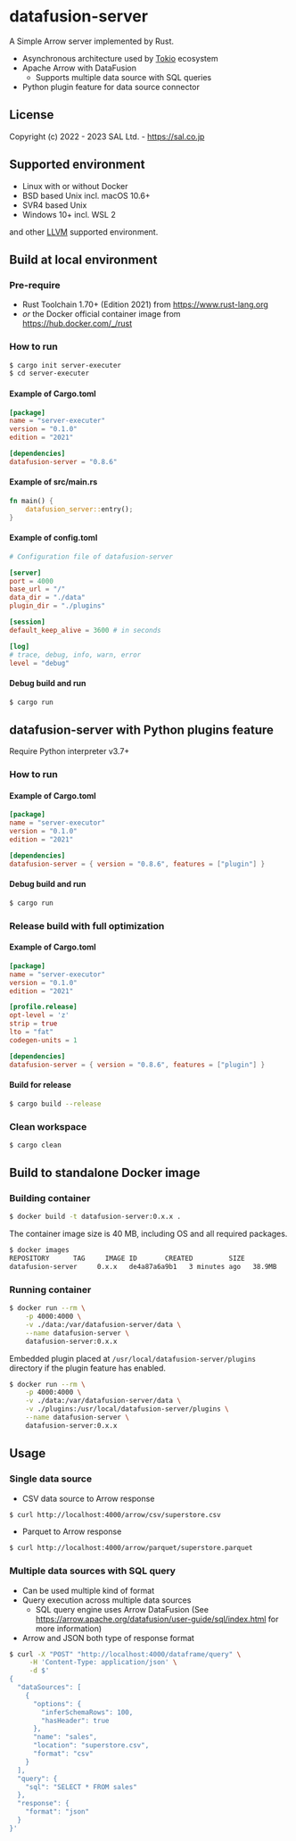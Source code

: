 # datafusion-server

A Simple Arrow server implemented by Rust.

* Asynchronous architecture used by [Tokio](https://tokio.rs/) ecosystem
* Apache Arrow with DataFusion
  + Supports multiple data source with SQL queries
* Python plugin feature for data source connector

## License

Copyright (c) 2022 - 2023 SAL Ltd. - https://sal.co.jp

## Supported environment

* Linux with or without Docker
* BSD based Unix incl. macOS 10.6+
* SVR4 based Unix
* Windows 10+ incl. WSL 2

and other [LLVM](https://llvm.org/) supported environment.

## Build at local environment

### Pre-require

* Rust Toolchain 1.70+ (Edition 2021) from https://www.rust-lang.org
* _or_ the Docker official container image from https://hub.docker.com/_/rust

### How to run

```sh
$ cargo init server-executer
$ cd server-executer
```

#### Example of Cargo.toml

```toml
[package]
name = "server-executer"
version = "0.1.0"
edition = "2021"

[dependencies]
datafusion-server = "0.8.6"
```

#### Example of src/main.rs

```rust
fn main() {
    datafusion_server::entry();
}
```

#### Example of config.toml

```toml
# Configuration file of datafusion-server

[server]
port = 4000
base_url = "/"
data_dir = "./data"
plugin_dir = "./plugins"

[session]
default_keep_alive = 3600 # in seconds

[log]
# trace, debug, info, warn, error
level = "debug"
```

#### Debug build and run

```sh
$ cargo run
```

## datafusion-server with Python plugins feature

Require Python interpreter v3.7+

### How to run

#### Example of Cargo.toml

```toml
[package]
name = "server-executor"
version = "0.1.0"
edition = "2021"

[dependencies]
datafusion-server = { version = "0.8.6", features = ["plugin"] }
```

#### Debug build and run

```sh
$ cargo run
```

### Release build with full optimization

#### Example of Cargo.toml

```toml
[package]
name = "server-executor"
version = "0.1.0"
edition = "2021"

[profile.release]
opt-level = 'z'
strip = true
lto = "fat"
codegen-units = 1

[dependencies]
datafusion-server = { version = "0.8.6", features = ["plugin"] }
```

#### Build for release

```sh
$ cargo build --release
```

### Clean workspace

```sh
$ cargo clean
```

## Build to standalone Docker image

### Building container

```sh
$ docker build -t datafusion-server:0.x.x .
```

The container image size is 40 MB, including OS and all required packages.

```sh
$ docker images
REPOSITORY      TAG     IMAGE ID       CREATED         SIZE
datafusion-server     0.x.x   de4a87a6a9b1   3 minutes ago   38.9MB
```

### Running container

```sh
$ docker run --rm \
    -p 4000:4000 \
    -v ./data:/var/datafusion-server/data \
    --name datafusion-server \
    datafusion-server:0.x.x
```

Embedded plugin placed at `/usr/local/datafusion-server/plugins` directory if the plugin feature has enabled.

```sh
$ docker run --rm \
    -p 4000:4000 \
    -v ./data:/var/datafusion-server/data \
    -v ./plugins:/usr/local/datafusion-server/plugins \
    --name datafusion-server \
    datafusion-server:0.x.x
```

## Usage

### Single data source

* CSV data source to Arrow response

```sh
$ curl http://localhost:4000/arrow/csv/superstore.csv
```

* Parquet to Arrow response

```sh
$ curl http://localhost:4000/arrow/parquet/superstore.parquet
```

### Multiple data sources with SQL query

* Can be used multiple kind of format
* Query execution across multiple data sources
  + SQL query engine uses Arrow DataFusion (See https://arrow.apache.org/datafusion/user-guide/sql/index.html for more information)
* Arrow and JSON both type of response format

```sh
$ curl -X "POST" "http://localhost:4000/dataframe/query" \
     -H 'Content-Type: application/json' \
     -d $'
{
  "dataSources": [
    {
      "options": {
        "inferSchemaRows": 100,
        "hasHeader": true
      },
      "name": "sales",
      "location": "superstore.csv",
      "format": "csv"
    }
  ],
  "query": {
    "sql": "SELECT * FROM sales"
  },
  "response": {
    "format": "json"
  }
}'
```
